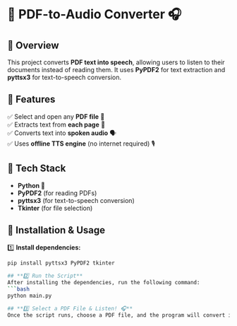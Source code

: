 # 📄 PDF-to-Audio Converter 🎧  

## 🔹 Overview  
This project converts **PDF text into speech**, allowing users to listen to their documents instead of reading them. It uses **PyPDF2** for text extraction and **pyttsx3** for text-to-speech conversion.  

## 🔹 Features  
✅ Select and open any **PDF file** 📂  
✅ Extracts text from **each page** 📝  
✅ Converts text into **spoken audio** 🗣️  
✅ Uses **offline TTS engine** (no internet required) 🎙️  

## 🔹 Tech Stack  
- **Python 🐍**  
- **PyPDF2** (for reading PDFs)  
- **pyttsx3** (for text-to-speech conversion)  
- **Tkinter** (for file selection)  

## 🔹 Installation & Usage  
1️⃣ **Install dependencies:**  
```bash
pip install pyttsx3 PyPDF2 tkinter 

## **2️⃣ Run the Script**  
After installing the dependencies, run the following command:  
```bash
python main.py

## **3️⃣ Select a PDF File & Listen! 🎧**
Once the script runs, choose a PDF file, and the program will convert its text into speech.

